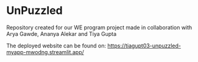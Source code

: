 # UnPuzzled
Repository created for our WE program project made in collaboration with Arya Gawde, Ananya Alekar and Tiya Gupta
 
The deployed website can be found on: https://tiagupt03-unpuzzled-myapp-mwodng.streamlit.app/
